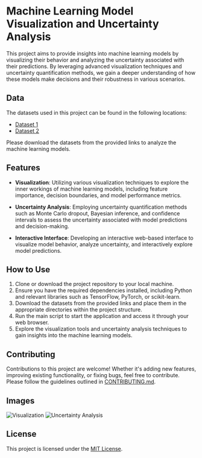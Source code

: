 # Machine Learning Model Visualization and Uncertainty Analysis

This project aims to provide insights into machine learning models by visualizing their behavior and analyzing the uncertainty associated with their predictions. By leveraging advanced visualization techniques and uncertainty quantification methods, we gain a deeper understanding of how these models make decisions and their robustness in various scenarios.

## Data

The datasets used in this project can be found in the following locations:

- [Dataset 1](https://cernbox.cern.ch/s/ReP4m9tDJ6UfivD/download)
- [Dataset 2](https://cernbox.cern.ch/s/V05rgkoJfGe8x7K/download)

Please download the datasets from the provided links to analyze the machine learning models.

## Features

- **Visualization**: Utilizing various visualization techniques to explore the inner workings of machine learning models, including feature importance, decision boundaries, and model performance metrics.

- **Uncertainty Analysis**: Employing uncertainty quantification methods such as Monte Carlo dropout, Bayesian inference, and confidence intervals to assess the uncertainty associated with model predictions and decision-making.

- **Interactive Interface**: Developing an interactive web-based interface to visualize model behavior, analyze uncertainty, and interactively explore model predictions.

## How to Use

1. Clone or download the project repository to your local machine.
2. Ensure you have the required dependencies installed, including Python and relevant libraries such as TensorFlow, PyTorch, or scikit-learn.
3. Download the datasets from the provided links and place them in the appropriate directories within the project structure.
4. Run the main script to start the application and access it through your web browser.
5. Explore the visualization tools and uncertainty analysis techniques to gain insights into the machine learning models.

## Contributing

Contributions to this project are welcome! Whether it's adding new features, improving existing functionality, or fixing bugs, feel free to contribute. Please follow the guidelines outlined in [CONTRIBUTING.md](CONTRIBUTING.md).

## Images

![Visualization](path/to/visualization_image.png)
![Uncertainty Analysis](path/to/uncertainty_analysis_image.png)

## License

This project is licensed under the [MIT License](LICENSE).
